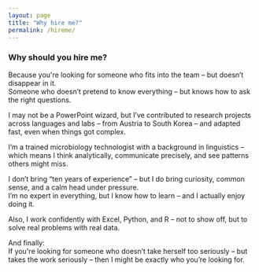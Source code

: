```yaml
---
layout: page
title: "Why hire me?"
permalink: /hireme/
---
```


### Why should you hire me?

Because you're looking for someone who fits into the team – but doesn’t disappear in it.  
Someone who doesn’t pretend to know everything – but knows how to ask the right questions.

I may not be a PowerPoint wizard, but I’ve contributed to research projects across languages and labs – from Austria to South Korea – and adapted fast, even when things got complex.

I’m a trained microbiology technologist with a background in linguistics – which means I think analytically, communicate precisely, and see patterns others might miss.

I don’t bring “ten years of experience” – but I do bring curiosity, common sense, and a calm head under pressure.  
I’m no expert in everything, but I know how to learn – and I actually enjoy doing it.

Also, I work confidently with Excel, Python, and R – not to show off, but to solve real problems with real data.

And finally:  
If you're looking for someone who doesn’t take herself too seriously – but takes the work seriously – then I might be exactly who you’re looking for.

